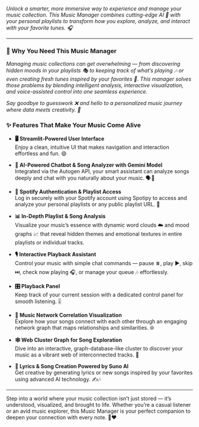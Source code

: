 *Unlock a smarter, more immersive way to experience and manage your music collection. This Music Manager combines cutting-edge AI 🤖 with your personal playlists to transform how you explore, analyze, and interact with your favorite tunes. 🎧*

---

### 🎯 Why You Need This Music Manager

*Managing music collections can get overwhelming — from discovering hidden moods in your playlists 🎭 to keeping track of what’s playing 🎶 or even creating fresh tunes inspired by your favorites 🎤. This manager solves those problems by blending intelligent analysis, interactive visualization, and voice-assisted control into one seamless experience.*

*Say goodbye to guesswork ❌ and hello to a personalized music journey where data meets creativity. 🎨*

### ✨ Features That Make Your Music Come Alive

- **🖥️ Streamlit-Powered User Interface**  
  Enjoy a clean, intuitive UI that makes navigation and interaction effortless and fun. 😄

- **🤖 AI-Powered Chatbot & Song Analyzer with Gemini Model**  
  Integrated via the Autogen API, your smart assistant can analyze songs deeply and chat with you naturally about your music. 🗣️🎵

- **🔐 Spotify Authentication & Playlist Access**  
  Log in securely with your Spotify account using Spotipy to access and analyze your personal playlists or any public playlist URL. 🔗

- **📊 In-Depth Playlist & Song Analysis**  
  Visualize your music’s essence with dynamic word clouds ☁️ and mood graphs 📈 that reveal hidden themes and emotional textures in entire playlists or individual tracks.

- **🎙️ Interactive Playback Assistant**  
  Control your music with simple chat commands — pause ⏸️, play ▶️, skip ⏭️, check now playing 🎧, or manage your queue 🎶 effortlessly.

- **🎛️ Playback Panel**  
  Keep track of your current session with a dedicated control panel for smooth listening. 🎚️

- **🔗 Music Network Correlation Visualization**  
  Explore how your songs connect with each other through an engaging network graph that maps relationships and similarities. 🌐

- **🕸️ Web Cluster Graph for Song Exploration**  
  Dive into an interactive, graph-database-like cluster to discover your music as a vibrant web of interconnected tracks. 🎼

- **📝 Lyrics & Song Creation Powered by Suno AI**  
  Get creative by generating lyrics or new songs inspired by your favorites using advanced AI technology. ✍️🎶

---

Step into a world where your music collection isn’t just stored — it’s understood, visualized, and brought to life. Whether you’re a casual listener or an avid music explorer, this Music Manager is your perfect companion to deepen your connection with every note. 🎵❤️
